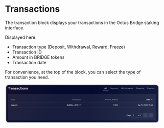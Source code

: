 # Transactions

The transaction block displays your transactions in the Octus Bridge staking interface.

Displayed here:

* Transaction type (Deposit, Withdrawal, Reward, Freeze)
* Transaction ID
* Amount in BRIDGE tokens
* Transaction date

For convenience, at the top of the block, you can select the type of transaction you need.

![](<../../../../.gitbook/assets/image (25).png>)
